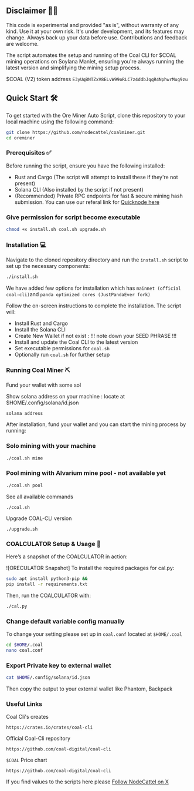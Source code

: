 ## Disclaimer 👷‍♂️

This code is experimental and provided "as is", without warranty of any kind. Use it at your own risk. It's under development, and its features may change. Always back up your data before use. Contributions and feedback are welcome.

The script automates the setup and running of the Coal CLI for $COAL mining operations on Soylana Manlet, ensuring you're always running the latest version and simplifying the mining setup process.


$COAL (V2) token address `E3yUqBNTZxV8ELvW99oRLC7z4ddbJqqR4NphwrMug9zu`

## Quick Start 🛠️

To get started with the Ore Miner Auto Script, clone this repository to your local machine using the following command:

```bash
git clone https://github.com/nodecattel/coalminer.git
cd oreminer
```

### Prerequisites ✅

Before running the script, ensure you have the following installed:

- Rust and Cargo (The script will attempt to install these if they're not present)
- Solana CLI (Also installed by the script if not present)
- (Recommended) Private RPC endpoints for fast & secure mining hash submission. You can use our referal link for [Quicknode here](https://www.quicknode.com/?via=nodecattel)
### Give permission for script become executable

```bash
chmod +x install.sh coal.sh upgrade.sh
```
### Installation 💻

Navigate to the cloned repository directory and run the `install.sh` script to set up the necessary components:

```bash
./install.sh
```
We have added few options for installation which has `mainnet (official coal-cli)`and `panda optimized cores (JustPandaEver fork)`

Follow the on-screen instructions to complete the installation. The script will:

- Install Rust and Cargo
- Install the Solana CLI
- Create New Wallet if not exist : !!! note down your SEED PHRASE !!!
- Install and update the Coal CLI to the latest version
- Set executable permissions for `coal.sh`
- Optionally run `coal.sh` for further setup

### Running Coal Miner ⛏️

Fund your wallet with some sol

Show solana address on your machine : locate at $HOME/.config/solana/id.json
```
solana address
```

After installation, fund your wallet and you can start the mining process by running:
### Solo mining with your machine
```bash
./coal.sh mine
```

### Pool mining with Alvarium mine pool - not available yet
```bash
./coal.sh pool
```
See all available commands

```
./coal.sh
```

Upgrade COAL-CLI version
```
./upgrade.sh
```

### COALCULATOR Setup & Usage 🧮
Here’s a snapshot of the COALCULATOR in action:

![ORECULATOR Snapshot]
To install the required packages for cal.py:

```bash
sudo apt install python3-pip &&
pip install -r requirements.txt
```

Then, run the COALCULATOR with:

```bash
./cal.py
```

### Change default variable config manually

To change your setting please set up in `coal.conf` located at `$HOME/.coal`
```bash
cd $HOME/.coal
nano coal.conf
```
### Export Private key to external wallet
```bash
cat $HOME/.config/solana/id.json
```
Then copy the output to your external wallet like Phantom, Backpack

### Useful Links

Coal Cli's creates

```
https://crates.io/crates/coal-cli
```

Official Coal-Cli repository

```
https://github.com/coal-digital/coal-cli
```

`$COAL` Price chart

```
https://github.com/coal-digital/coal-cli
```


If you find values to the scripts here please [Follow NodeCattel on X](https://twitter.com/nodecattel)
